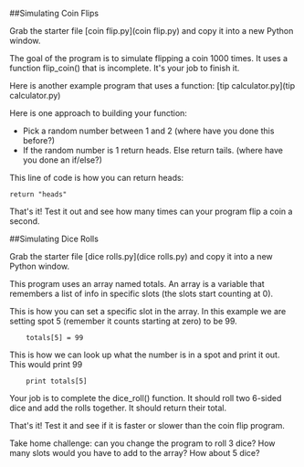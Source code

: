##Simulating Coin Flips

Grab the starter file [coin flip.py](coin flip.py) and copy it into a new Python window.

The goal of the program is to simulate flipping a coin 1000 times. It uses a function flip_coin() that is incomplete. It's your job to finish it.

Here is another example program that uses a function: [tip calculator.py](tip calculator.py)

Here is one approach to building your function:
* Pick a random number between 1 and 2 (where have you done this before?)
* If the random number is 1 return heads. Else return tails. (where have you done an if/else?)

This line of code is how you can return heads:

    return "heads"

That's it! Test it out and see how many times can your program flip a coin a second.

##Simulating Dice Rolls

Grab the starter file [dice rolls.py](dice rolls.py) and copy it into a new Python window.

This program uses an array named totals. An array is a variable that remembers a list of info in specific slots (the slots start counting at 0). 

This is how you can set a specific slot in the array. In this example we are setting spot 5 (remember it counts starting at zero) to be 99.

        totals[5] = 99

This is how we can look up what the number is in a spot and print it out. This would print 99

        print totals[5]
        
Your job is to complete the dice_roll() function. It should roll two 6-sided dice and add the rolls together. It should return their total.

That's it! Test it and see if it is faster or slower than the coin flip program. 

Take home challenge: can you change the program to roll 3 dice? How many slots would you have to add to the array? How about 5 dice?
